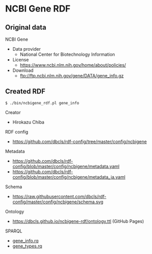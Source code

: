 # NCBI Gene RDF

## Original data

NCBI Gene

* Data provider
  * National Center for Biotechnology Information
* License
  * https://www.ncbi.nlm.nih.gov/home/about/policies/
* Download
  * ftp://ftp.ncbi.nlm.nih.gov/gene/DATA/gene_info.gz

## Created RDF

```
$ ./bin/ncbigene_rdf.pl gene_info
```

Creator
* Hirokazu Chiba

RDF config
* https://github.com/dbcls/rdf-config/tree/master/config/ncbigene

Metadata
* https://github.com/dbcls/rdf-config/blob/master/config/ncbigene/metadata.yaml
* https://github.com/dbcls/rdf-config/blob/master/config/ncbigene/metadata_ja.yaml

Schema
* https://raw.githubusercontent.com/dbcls/rdf-config/master/config/ncbigene/schema.svg

Ontology
* https://dbcls.github.io/ncbigene-rdf/ontology.ttl (GitHub Pages)

SPARQL
* [gene_info.rq](https://github.com/dbcls/ncbigene-rdf/blob/main/sparql/gene_info.rq)
* [gene_types.rq](https://github.com/dbcls/ncbigene-rdf/blob/main/sparql/gene_types.rq)
